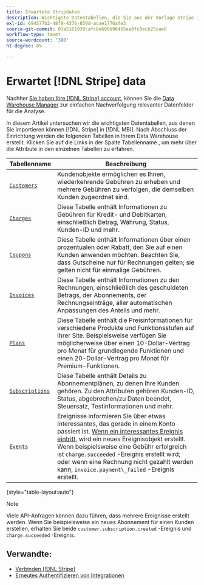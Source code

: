 ```yaml
---
title: Erwartete Stripdaten
description: Wichtigste Datentabellen, die Sie aus der Vorlage Stripe in importieren können [!DNL MBI].
exl-id: 694577b2-48f9-4376-850d-acae1776afe3
source-git-commit: 03a5161930cafcbe600b96465ee0fc0ecb25cae8
workflow-type: tm+mt
source-wordcount: '380'
ht-degree: 0%

---
```


# Erwartet [!DNL Stripe] data

Nachher [Sie haben Ihre [!DNL Stripe] account](../integrations/stripe.md), können Sie die [Data Warehouse Manager](../../../data-analyst/data-warehouse-mgr/tour-dwm.md) zur einfachen Nachverfolgung relevanter Datenfelder für die Analyse.

In diesem Artikel untersuchen wir die wichtigsten Datentabellen, aus denen Sie importieren können [!DNL Stripe] in [!DNL MBI]. Nach Abschluss der Einrichtung werden die folgenden Tabellen in Ihrem Data Warehouse erstellt. Klicken Sie auf die Links in der Spalte Tabellenname , um mehr über die Attribute in den einzelnen Tabellen zu erfahren.

| **Tabellenname** | **Beschreibung** |
|-----|-----|
| [`Customers`](https://stripe.com/docs/api/curl#customer_object) | Kundenobjekte ermöglichen es Ihnen, wiederkehrende Gebühren zu erheben und mehrere Gebühren zu verfolgen, die demselben Kunden zugeordnet sind. |
| [`Charges`](https://stripe.com/docs/api/curl#charge_object) | Diese Tabelle enthält Informationen zu Gebühren für Kredit- und Debitkarten, einschließlich Betrag, Währung, Status, Kunden-ID und mehr. |
| [`Coupons`](https://stripe.com/docs/api/curl#coupon_object) | Diese Tabelle enthält Informationen über einen prozentualen oder Rabatt, den Sie auf einen Kunden anwenden möchten. Beachten Sie, dass Gutscheine nur für Rechnungen gelten; sie gelten nicht für einmalige Gebühren. |
| [`Invoices`](https://stripe.com/docs/api/curl#invoice_object) | Diese Tabelle enthält Informationen zu den Rechnungen, einschließlich des geschuldeten Betrags, der Abonnements, der Rechnungseinträge, aller automatischen Anpassungen des Anteils und mehr. |
| [`Plans`](https://stripe.com/docs/api/curl#plan_object) | Diese Tabelle enthält die Preisinformationen für verschiedene Produkte und Funktionsstufen auf Ihrer Site. Beispielsweise verfügen Sie möglicherweise über einen 10-Dollar-Vertrag pro Monat für grundlegende Funktionen und einen 20-Dollar-Vertrag pro Monat für Premium-Funktionen. |
| [`Subscriptions`](https://stripe.com/docs/api/curl#subscription_object) | Diese Tabelle enthält Details zu Abonnementplänen, zu denen Ihre Kunden gehören. Zu den Attributen gehören Kunden-ID, Status, abgebrochen/zu Daten beendet, Steuersatz, Testinformationen und mehr. |
| [`Events`](https://stripe.com/docs/api/curl#event_object) | Ereignisse informieren Sie über etwas Interessantes, das gerade in einem Konto passiert ist. [Wenn ein interessantes Ereignis eintritt](https://stripe.com/docs/api/curl#event_types), wird ein neues Ereignisobjekt erstellt. Wenn beispielsweise eine Gebühr erfolgreich ist `charge.succeeded` -Ereignis erstellt wird; oder wenn eine Rechnung nicht gezahlt werden kann, `invoice.payment\_failed` -Ereignis erstellt. |

{style=&quot;table-layout:auto&quot;}

>[!NOTE]
>
>Viele API-Anfragen können dazu führen, dass mehrere Ereignisse erstellt werden. Wenn Sie beispielsweise ein neues Abonnement für einen Kunden erstellen, erhalten Sie beide `customer.subscription.created` -Ereignis und  `charge.succeeded` -Ereignis.

## Verwandte:

* [Verbinden [!DNL Stripe]](../integrations/stripe.md)
* [Erneutes Authentifizieren von Integrationen](https://support.magento.com/hc/en-us/articles/360016733151)
